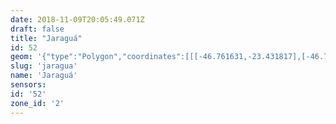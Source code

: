 ```yaml
---
date: 2018-11-09T20:05:49.071Z
draft: false
title: "Jaraguá"
id: 52
geom: '{"type":"Polygon","coordinates":[[[-46.761631,-23.431817],[-46.761834,-23.432378],[-46.761737,-23.432726],[-46.761852,-23.433146],[-46.761974,-23.43329],[-46.762173,-23.433386],[-46.76234,-23.433626],[-46.762688,-23.433564],[-46.762978,-23.433748],[-46.763141,-23.434053],[-46.763365,-23.43404],[-46.763645,-23.434566],[-46.763597,-23.434808],[-46.763666,-23.435141],[-46.763753,-23.43526],[-46.764249,-23.435546],[-46.764708,-23.436508],[-46.764312,-23.437097],[-46.764394,-23.437585],[-46.764664,-23.437725],[-46.764893,-23.438044],[-46.764799,-23.438578],[-46.764917,-23.438788],[-46.764916,-23.439073],[-46.76503,-23.439352],[-46.765119,-23.440038],[-46.764812,-23.441236],[-46.764786,-23.441556],[-46.764917,-23.441983],[-46.764842,-23.442304],[-46.764905,-23.442836],[-46.764838,-23.4432],[-46.765124,-23.443496],[-46.765247,-23.443504],[-46.765342,-23.443585],[-46.765468,-23.443873],[-46.765635,-23.444011],[-46.765744,-23.444368],[-46.766034,-23.444465],[-46.766123,-23.444581],[-46.766415,-23.445354],[-46.766369,-23.445607],[-46.765973,-23.446225],[-46.765921,-23.446573],[-46.765979,-23.446777],[-46.76643,-23.447138],[-46.766987,-23.447331],[-46.767624,-23.448004],[-46.768317,-23.448334],[-46.768695,-23.448588],[-46.769168,-23.448708],[-46.769356,-23.44893],[-46.769503,-23.449329],[-46.769555,-23.44984],[-46.769854,-23.450339],[-46.769528,-23.451136],[-46.769565,-23.451414],[-46.77006,-23.452712],[-46.770178,-23.453269],[-46.770465,-23.45355],[-46.770762,-23.454018],[-46.771666,-23.453481],[-46.775481,-23.454452],[-46.775315,-23.465843],[-46.775721,-23.467144],[-46.775813,-23.467692],[-46.775783,-23.468771],[-46.775611,-23.469422],[-46.77536,-23.469598],[-46.775238,-23.469971],[-46.774891,-23.470445],[-46.774789,-23.471428],[-46.774856,-23.471829],[-46.77518,-23.472699],[-46.772121,-23.473919],[-46.77162,-23.474222],[-46.771024,-23.474774],[-46.770448,-23.47565],[-46.770188,-23.476474],[-46.770158,-23.477434],[-46.770399,-23.478405],[-46.769796,-23.478425],[-46.769628,-23.478018],[-46.768966,-23.47804],[-46.768199,-23.476898],[-46.768048,-23.476772],[-46.766736,-23.476463],[-46.766073,-23.476432],[-46.764323,-23.47445],[-46.763861,-23.474076],[-46.763562,-23.473945],[-46.762834,-23.473932],[-46.761848,-23.4737],[-46.761087,-23.473348],[-46.760402,-23.472791],[-46.759796,-23.47281],[-46.758969,-23.473087],[-46.758398,-23.473028],[-46.757562,-23.473197],[-46.756761,-23.473151],[-46.756363,-23.47322],[-46.754939,-23.473666],[-46.754413,-23.473737],[-46.75325,-23.473207],[-46.753417,-23.472624],[-46.753132,-23.469666],[-46.752927,-23.469473],[-46.752689,-23.469359],[-46.752666,-23.469253],[-46.752439,-23.469339],[-46.751828,-23.469252],[-46.751321,-23.468494],[-46.750765,-23.467858],[-46.750731,-23.467573],[-46.750914,-23.467236],[-46.749781,-23.466416],[-46.749331,-23.466225],[-46.749191,-23.466097],[-46.747966,-23.465882],[-46.747756,-23.46571],[-46.747227,-23.465624],[-46.745629,-23.465692],[-46.745856,-23.466609],[-46.745817,-23.467606],[-46.745606,-23.468324],[-46.745081,-23.469193],[-46.741718,-23.466756],[-46.740529,-23.465652],[-46.740031,-23.465266],[-46.736246,-23.462538],[-46.719077,-23.458113],[-46.719334,-23.45738],[-46.719444,-23.45723],[-46.71967,-23.457134],[-46.720274,-23.45711],[-46.720468,-23.457011],[-46.720588,-23.456837],[-46.72061,-23.456512],[-46.720545,-23.456068],[-46.720153,-23.454391],[-46.719905,-23.454046],[-46.719049,-23.453598],[-46.71886,-23.453286],[-46.718809,-23.452954],[-46.718617,-23.452818],[-46.717885,-23.452592],[-46.71753,-23.452315],[-46.717398,-23.452133],[-46.716569,-23.451893],[-46.716032,-23.451544],[-46.715845,-23.451151],[-46.715814,-23.450673],[-46.714662,-23.45079],[-46.714398,-23.450882],[-46.714101,-23.451083],[-46.711944,-23.453861],[-46.711887,-23.454106],[-46.71216,-23.454527],[-46.712109,-23.454533],[-46.711823,-23.454445],[-46.711468,-23.454138],[-46.711129,-23.453736],[-46.710789,-23.453164],[-46.710322,-23.452745],[-46.710157,-23.452682],[-46.709751,-23.452725],[-46.709366,-23.452674],[-46.709021,-23.452484],[-46.708641,-23.452404],[-46.708368,-23.452043],[-46.708031,-23.451973],[-46.707731,-23.45162],[-46.707223,-23.451353],[-46.707376,-23.451044],[-46.70722,-23.450759],[-46.707236,-23.450509],[-46.707181,-23.450396],[-46.706722,-23.450067],[-46.70664,-23.4499],[-46.706507,-23.448271],[-46.706393,-23.447694],[-46.70643,-23.447458],[-46.70656,-23.447223],[-46.706431,-23.446996],[-46.706544,-23.446701],[-46.70633,-23.446364],[-46.706324,-23.44606],[-46.706755,-23.445496],[-46.707252,-23.444993],[-46.707526,-23.444857],[-46.707956,-23.444754],[-46.708047,-23.444517],[-46.708171,-23.444425],[-46.708822,-23.444366],[-46.709199,-23.444142],[-46.70954,-23.444053],[-46.710271,-23.443492],[-46.710482,-23.443401],[-46.711405,-23.442377],[-46.711829,-23.441038],[-46.711787,-23.440993],[-46.711848,-23.440971],[-46.711813,-23.44059],[-46.711676,-23.440322],[-46.711291,-23.439891],[-46.710637,-23.439396],[-46.710007,-23.439183],[-46.709351,-23.439151],[-46.709231,-23.43905],[-46.709113,-23.439072],[-46.708812,-23.438944],[-46.708656,-23.438676],[-46.708368,-23.438491],[-46.708157,-23.437446],[-46.707671,-23.437105],[-46.707532,-23.437225],[-46.707503,-23.437473],[-46.707436,-23.437552],[-46.706278,-23.437256],[-46.706145,-23.437349],[-46.705252,-23.437563],[-46.704662,-23.438053],[-46.704021,-23.43832],[-46.703485,-23.438397],[-46.703222,-23.438357],[-46.703416,-23.436872],[-46.703343,-23.435063],[-46.702893,-23.431484],[-46.703082,-23.430085],[-46.703056,-23.429675],[-46.70334,-23.428493],[-46.703389,-23.427139],[-46.703508,-23.426952],[-46.703582,-23.426585],[-46.703581,-23.424986],[-46.703672,-23.423212],[-46.703608,-23.422792],[-46.703424,-23.422551],[-46.703262,-23.422469],[-46.702215,-23.42226],[-46.700876,-23.422227],[-46.700715,-23.422179],[-46.700907,-23.420755],[-46.701207,-23.420172],[-46.701308,-23.419767],[-46.701312,-23.41903],[-46.701437,-23.418057],[-46.701824,-23.417534],[-46.702053,-23.417383],[-46.70293,-23.417291],[-46.704064,-23.4169],[-46.70465,-23.416834],[-46.705349,-23.41704],[-46.706062,-23.417146],[-46.706357,-23.416996],[-46.706498,-23.416679],[-46.706872,-23.416407],[-46.707641,-23.416432],[-46.70818,-23.416567],[-46.708277,-23.416654],[-46.708426,-23.417482],[-46.708488,-23.419132],[-46.708724,-23.420907],[-46.708782,-23.42116],[-46.708946,-23.421347],[-46.709744,-23.421512],[-46.71053,-23.421494],[-46.710881,-23.421433],[-46.711122,-23.421282],[-46.711373,-23.421226],[-46.711691,-23.421322],[-46.711974,-23.421558],[-46.713102,-23.421708],[-46.714304,-23.421684],[-46.715261,-23.42177],[-46.716481,-23.422197],[-46.716687,-23.422366],[-46.716736,-23.422781],[-46.716952,-23.42346],[-46.716802,-23.42415],[-46.716833,-23.424421],[-46.717199,-23.424941],[-46.717712,-23.425175],[-46.717871,-23.425536],[-46.717997,-23.425675],[-46.718065,-23.426133],[-46.718139,-23.426237],[-46.718315,-23.42632],[-46.718815,-23.426379],[-46.719197,-23.426604],[-46.719986,-23.426648],[-46.720447,-23.426755],[-46.721573,-23.427273],[-46.722077,-23.42743],[-46.722625,-23.427517],[-46.723068,-23.427466],[-46.723212,-23.427299],[-46.723245,-23.427062],[-46.723124,-23.426925],[-46.723208,-23.426849],[-46.723292,-23.426395],[-46.723417,-23.426227],[-46.723608,-23.426106],[-46.724019,-23.425384],[-46.724229,-23.425379],[-46.724327,-23.42528],[-46.724299,-23.425089],[-46.724161,-23.424926],[-46.724156,-23.42482],[-46.724364,-23.4248],[-46.724403,-23.424738],[-46.72444,-23.423976],[-46.723843,-23.423813],[-46.723817,-23.42349],[-46.72309,-23.423387],[-46.723789,-23.422932],[-46.724482,-23.422804],[-46.724693,-23.422845],[-46.724895,-23.4227],[-46.725108,-23.42269],[-46.725339,-23.42277],[-46.726292,-23.42333],[-46.726689,-23.423434],[-46.727153,-23.423434],[-46.727568,-23.4233],[-46.72783,-23.423124],[-46.728584,-23.42215],[-46.728691,-23.42211],[-46.729208,-23.422387],[-46.729362,-23.422635],[-46.728885,-23.424288],[-46.728915,-23.424518],[-46.729048,-23.424653],[-46.729214,-23.424476],[-46.729614,-23.423608],[-46.730013,-23.423288],[-46.730092,-23.423012],[-46.732339,-23.421434],[-46.733534,-23.420858],[-46.734822,-23.420581],[-46.735603,-23.420256],[-46.735801,-23.420298],[-46.736151,-23.420684],[-46.736324,-23.420735],[-46.736856,-23.420558],[-46.737748,-23.420635],[-46.738238,-23.420396],[-46.738409,-23.420418],[-46.738899,-23.420609],[-46.739134,-23.420794],[-46.739581,-23.420944],[-46.739842,-23.421232],[-46.739992,-23.421299],[-46.740243,-23.421258],[-46.740401,-23.421127],[-46.740986,-23.421192],[-46.74163,-23.4216],[-46.742186,-23.421699],[-46.742827,-23.421669],[-46.743241,-23.421428],[-46.743212,-23.421934],[-46.743267,-23.422056],[-46.743867,-23.422299],[-46.743963,-23.42227],[-46.744139,-23.422484],[-46.744492,-23.422628],[-46.744627,-23.422912],[-46.7448,-23.422981],[-46.744973,-23.423144],[-46.745141,-23.42351],[-46.745096,-23.423753],[-46.745391,-23.423996],[-46.745459,-23.424125],[-46.745641,-23.424216],[-46.746035,-23.424711],[-46.746322,-23.42466],[-46.746323,-23.424737],[-46.746202,-23.42484],[-46.746371,-23.424931],[-46.746745,-23.4248],[-46.747121,-23.424913],[-46.747349,-23.425184],[-46.747495,-23.425726],[-46.747418,-23.426142],[-46.747559,-23.426362],[-46.747754,-23.427155],[-46.747978,-23.427448],[-46.747852,-23.427611],[-46.747668,-23.427671],[-46.747707,-23.428171],[-46.74765,-23.428629],[-46.747804,-23.42874],[-46.747885,-23.428615],[-46.748092,-23.429014],[-46.748363,-23.429137],[-46.748266,-23.429228],[-46.748017,-23.429293],[-46.747946,-23.42942],[-46.748018,-23.42965],[-46.747428,-23.430183],[-46.747658,-23.430412],[-46.747818,-23.430393],[-46.747859,-23.430438],[-46.747938,-23.431001],[-46.755656,-23.431594],[-46.759227,-23.431688],[-46.761631,-23.431817]]]}'
slug: 'jaragua'
name: 'Jaraguá'
sensors:
id: '52'
zone_id: '2'
---
```

		